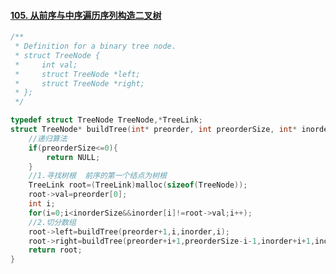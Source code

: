 #### [105. 从前序与中序遍历序列构造二叉树](https://leetcode-cn.com/problems/construct-binary-tree-from-preorder-and-inorder-traversal/)

``` c
/**
 * Definition for a binary tree node.
 * struct TreeNode {
 *     int val;
 *     struct TreeNode *left;
 *     struct TreeNode *right;
 * };
 */

typedef struct TreeNode TreeNode,*TreeLink;
struct TreeNode* buildTree(int* preorder, int preorderSize, int* inorder, int inorderSize){
    //递归算法
    if(preorderSize<=0){
        return NULL;
    }
    //1.寻找树根  前序的第一个结点为树根
    TreeLink root=(TreeLink)malloc(sizeof(TreeNode));
    root->val=preorder[0];
    int i;
    for(i=0;i<inorderSize&&inorder[i]!=root->val;i++);
    //2.切分数组
    root->left=buildTree(preorder+1,i,inorder,i);
    root->right=buildTree(preorder+i+1,preorderSize-i-1,inorder+i+1,inorderSize-i-1);
    return root;
}
```

